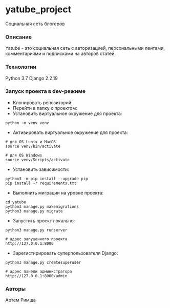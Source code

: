 # yatube_project
Социальная сеть блогеров
### Описание 
Yatube - это социальная сеть с авторизацией, персональными лентами, комментариями и подписками на авторов статей.
### Технологии
Python 3.7
Django 2.2.19
### Запуск проекта в dev-режиме
- Клонировать репозиторий:
- Перейти в папку с проектом:
- Установить виртуальное окружение для проекта:
```
python -m venv venv
``` 
- Активировать виртуальное окружение для проекта:
```
# для OS Lunix и MacOS
source venv/bin/activate

# для OS Windows
source venv/Scripts/activate
```
- Установить зависимости:
```
python3 -m pip install --upgrade pip
pip install -r requirements.txt
```
- Выполнить миграции на уровне проекта:
```
cd yatube
python3 manage.py makemigrations
python3 manage.py migrate
```
- Запустить проект локально:
```
python3 manage.py runserver

# адрес запущенного проекта
http://127.0.0.1:8000
```
- Зарегистирировать суперпользователя Django:
```
python3 manage.py createsuperuser

# адрес панели администратора
http://127.0.0.1:8000/admin
```
### Авторы
Артем Римша

